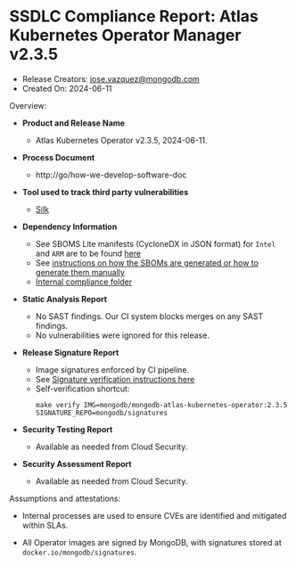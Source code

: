 SSDLC Compliance Report: Atlas Kubernetes Operator Manager v2.3.5
=================================================================

- Release Creators: jose.vazquez@mongodb.com
- Created On:       2024-06-11

Overview:

- **Product and Release Name**

    - Atlas Kubernetes Operator v2.3.5, 2024-06-11.

- **Process Document**
  - http://go/how-we-develop-software-doc

- **Tool used to track third party vulnerabilities**
  - [Silk](https://www.silk.security/)

- **Dependency Information**
  - See SBOMS Lite manifests (CycloneDX in JSON format) for `Intel` and `ARM` are to be found [here](.)
  - See [instructions on how the SBOMs are generated or how to generate them manually](../../dev/image-sboms.md)
  - [Internal compliance folder](https://drive.google.com/drive/folders/1k0TsPgJcMwgj2muSPHU0FHHBjPT0dkS0?usp=drive_link)

- **Static Analysis Report**
  - No SAST findings. Our CI system blocks merges on any SAST findings.
  - No vulnerabilities were ignored for this release.

- **Release Signature Report**
  - Image signatures enforced by CI pipeline.
  - See [Signature verification instructions here](../../dev/signed-images.md)
  - Self-verification shortcut:
    ```shell
    make verify IMG=mongodb/mongodb-atlas-kubernetes-operator:2.3.5 SIGNATURE_REPO=mongodb/signatures
    ```

- **Security Testing Report**
  - Available as needed from Cloud Security.

- **Security Assessment Report**
  - Available as needed from Cloud Security.

Assumptions and attestations:

- Internal processes are used to ensure CVEs are identified and mitigated within SLAs.

- All Operator images are signed by MongoDB, with signatures stored at `docker.io/mongodb/signatures`.
